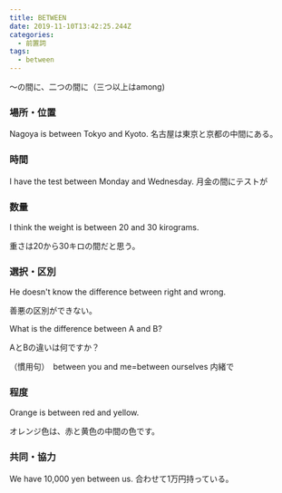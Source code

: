 ```yaml
---
title: BETWEEN
date: 2019-11-10T13:42:25.244Z
categories:
  - 前置詞
tags:
  - between
---
```

 ～の間に、二つの間に（三つ以上はamong)
 
 

### 場所・位置
 

Nagoya is between Tokyo and Kyoto. 名古屋は東京と京都の中間にある。
 

### 時間
 

I have the test between Monday and Wednesday. 月金の間にテストが
 

### 数量
 

I think the weight is between 20 and 30 kirograms.  
 
重さは20から30キロの間だと思う。
 

### 選択・区別
 

He doesn't know the difference between right and wrong.
 
善悪の区別ができない。
 
What is the difference between A and B?
 
AとBの違いは何ですか？
 

（慣用句）　between you and me=between ourselves  内緒で
 

### 程度
 

Orange is between red and yellow.  
 
オレンジ色は、赤と黄色の中間の色です。
 

### 共同・協力
 

We have 10,000 yen between us.  合わせて1万円持っている。
 

